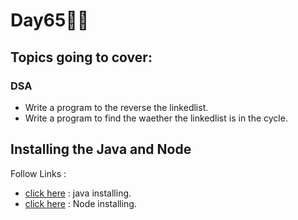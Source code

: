 # Day65🧑‍💻
## Topics going to cover: 
### DSA
- Write a program to the reverse the linkedlist.
- Write a program to find the waether the linkedlist is in the cycle.

## Installing the Java and Node 
Follow Links : 
- [click here](https://www.java.com/en/download/help/download_options.html) : java installing.
- [click here](https://nodejs.org/en/download) : Node installing.